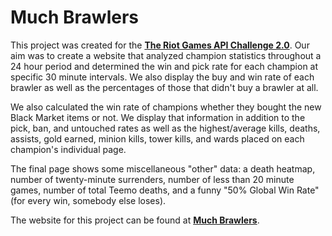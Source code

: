 # Much Brawlers

This project was created for the [**The Riot Games API Challenge 2.0**](https://developer.riotgames.com/discussion/announcements/show/2lxEyIcE).  Our aim was to create a website that analyzed champion statistics throughout a 24 hour period and determined the win and pick rate for each champion at specific 30 minute intervals.  We also display the buy and win rate of each brawler as well as the percentages of those that didn't buy a brawler at all.

We also calculated the win rate of champions whether they bought the new Black Market items or not.  We display that information in addition to the pick, ban, and untouched rates as well as the highest/average kills, deaths, assists, gold earned, minion kills, tower kills, and wards placed on each champion's individual page.

The final page shows some miscellaneous "other" data: a death heatmap, number of twenty-minute surrenders, number of less than 20 minute games, number of total Teemo deaths, and a funny "50% Global Win Rate" (for every win, somebody else loses).

The website for this project can be found at [**Much Brawlers**](http://foxslash.com/much-brawlers).